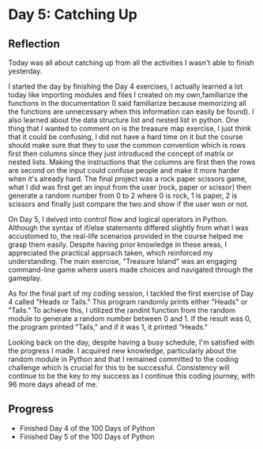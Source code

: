 # Day 5: Catching Up

## Reflection
 Today was all about catching up from all the activities I wasn't able to finish yesterday. 

 I started the day by finishing the Day 4 exercises, I actually learned a lot today like importing modules and files I created on my own,familiarize the functions in the documentation (I said familiarize because memorizing all the functions are unnecessary when this information can easily be found). I also learned about the data structure list and nested list in python. One thing that I wanted to comment on is the treasure map exercise, I just think that it could be confusing, I did not have a hard time on it but the course should make sure that they to use the common convention which is rows first then columns since they just introduced the concept of matrix or nested lists. Making the instructions that the columns are first then the rows are second on the input could confuse people and make it more harder when it's already hard. The final project was a rock paper scissors game, what I did was first get an input from the user (rock, paper or scissor) then generate a random number from 0 to 2 where 0 is rock, 1 is paper, 2 is scissors and finally just compare the two and show if the user won or not.

 On Day 5, I delved into control flow and logical operators in Python. Although the syntax of if/else statements differed slightly from what I was accustomed to, the real-life scenarios provided in the course helped me grasp them easily. Despite having prior knowledge in these areas, I appreciated the practical approach taken, which reinforced my understanding. The main exercise, "Treasure Island" was an engaging command-line game where users made choices and navigated through the gameplay.

 As for the final part of my coding session, I tackled the first exercise of Day 4 called "Heads or Tails." This program randomly prints either "Heads" or "Tails." To achieve this, I utilized the randint function from the random module to generate a random number between 0 and 1. If the result was 0, the program printed "Tails," and if it was 1, it printed "Heads."

 Looking back on the day, despite having a busy schedule, I'm satisfied with the progress I made. I acquired new knowledge, particularly about the random module in Python and that I remained committed to the coding challenge which is crucial for this to be successful. Consistency will continue to be the key to my success as I continue this coding journey, with 96 more days ahead of me.

## Progress
 - Finished Day 4 of the 100 Days of Python
 - Finished Day 5 of the 100 Days of Python